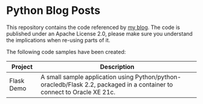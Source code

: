 # Python Blog Posts

This repository contains the code referenced by [my blog](https://martincarstenbach.wordpress.com/). The code is published under an Apache License 2.0, please make sure you understand the implications when re-using parts of it.

The following code samples have been created:

| Project | Description |
| -- | -- | 
| Flask Demo | A small sample application using Python/python-oracledb/Flask 2.2, packaged in a container to connect to Oracle XE 21c. |